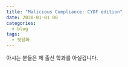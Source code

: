 ```yaml
---
title: "Malicious Compliance: CYDF edition"
date: 2030-01-01 00
categories:
  - blog
tags:
  - 뒷담화
---
```


아시는 분들은 제 출신 학과를 아실겁니다.
